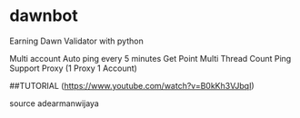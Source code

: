 # dawnbot
Earning Dawn Validator with python


Multi account
Auto ping every 5 minutes
Get Point
Multi Thread
Count Ping
Support Proxy (1 Proxy 1 Account)

##TUTORIAL (https://www.youtube.com/watch?v=B0kKh3VJbqI)



source adearmanwijaya
